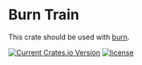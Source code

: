 # Burn Train

This crate should be used with [burn](https://github.com/tracel-ai/burn).

[![Current Crates.io Version](https://img.shields.io/crates/v/burn-train.svg)](https://crates.io/crates/burn-train)
[![license](https://shields.io/badge/license-MIT%2FApache--2.0-blue)](https://github.com/tracel-ai/burn-train/blob/master/README.md)
